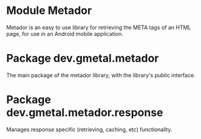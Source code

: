 # Module Metador

Metador is an easy to use library for retrieving the META tags of an HTML page, for use in an Android
mobile application.

# Package dev.gmetal.metador

The main package of the metador library, with the library's public interface.

# Package dev.gmetal.metador.response

Manages response specific (retrieving, caching, etc) functionality.
